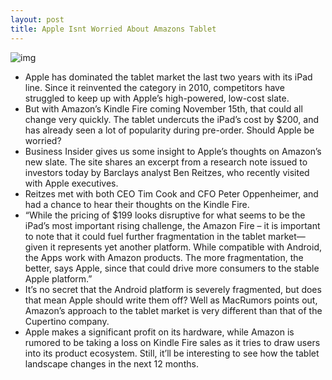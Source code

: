 ```yaml
---
layout: post
title: Apple Isnt Worried About Amazons Tablet
---
```

![img](http://media.idownloadblog.com/wp-content/uploads/2011/11/amazon-kindle.jpg)
* Apple has dominated the tablet market the last two years with its iPad line. Since it reinvented the category in 2010, competitors have struggled to keep up with Apple’s high-powered, low-cost slate.
* But with Amazon’s Kindle Fire coming November 15th, that could all change very quickly. The tablet undercuts the iPad’s cost by $200, and has already seen a lot of popularity during pre-order. Should Apple be worried?
* Business Insider gives us some insight to Apple’s thoughts on Amazon’s new slate. The site shares an excerpt from a research note issued to investors today by Barclays analyst Ben Reitzes, who recently visited with Apple executives.
* Reitzes met with both CEO Tim Cook and CFO Peter Oppenheimer, and had a chance to hear their thoughts on the Kindle Fire.
* “While the pricing of $199 looks disruptive for what seems to be the iPad’s most important rising challenge, the Amazon Fire – it is important to note that it could fuel further fragmentation in the tablet market—given it represents yet another platform. While compatible with Android, the Apps work with Amazon products. The more fragmentation, the better, says Apple, since that could drive more consumers to the stable Apple platform.”
* It’s no secret that the Android platform is severely fragmented, but does that mean Apple should write them off? Well as MacRumors points out, Amazon’s approach to the tablet market is very different than that of the Cupertino company.
* Apple makes a significant profit on its hardware, while Amazon is rumored to be taking a loss on Kindle Fire sales as it tries to draw users into its product ecosystem. Still, it’ll be interesting to see how the tablet landscape changes in the next 12 months.

